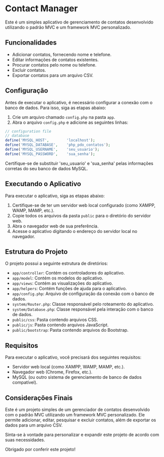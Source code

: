 # Contact Manager

Este é um simples aplicativo de gerenciamento de contatos desenvolvido utilizando o padrão MVC e um framework MVC personalizado.

## Funcionalidades

- Adicionar contatos, fornecendo nome e telefone.
- Editar informações de contatos existentes.
- Procurar contatos pelo nome ou telefone.
- Excluir contatos.
- Exportar contatos para um arquivo CSV.

## Configuração

Antes de executar o aplicativo, é necessário configurar a conexão com o banco de dados. Para isso, siga as etapas abaixo:

1. Crie um arquivo chamado `config.php` na pasta `app`.
2. Abra o arquivo `config.php` e adicione as seguintes linhas:

```php
// configuration file
// database
define('MYSQL_HOST',        'localhost');
define('MYSQL_DATABASE',    'php_pdo_contatos');
define('MYSQL_USERNAME',    'seu_usuario');
define('MYSQL_PASSWORD',    'sua_senha');
```

Certifique-se de substituir 'seu_usuario' e 'sua_senha' pelas informações corretas do seu banco de dados MySQL.

## Executando o Aplicativo

Para executar o aplicativo, siga as etapas abaixo:

1. Certifique-se de ter um servidor web local configurado (como XAMPP, WAMP, MAMP, etc.).
2. Copie todos os arquivos da pasta `public` para o diretório do servidor web.
3. Abra o navegador web de sua preferência.
4. Acesse o aplicativo digitando o endereço do servidor local no navegador.

## Estrutura do Projeto

O projeto possui a seguinte estrutura de diretórios:

- `app/controller`: Contém os controladores do aplicativo.
- `app/model`: Contém os modelos do aplicativo.
- `app/views`: Contém as visualizações do aplicativo.
- `app/helpers`: Contém funções de ajuda para o aplicativo.
- `app/config.php`: Arquivo de configuração da conexão com o banco de dados.
- `system/Router.php`: Classe responsável pelo roteamento do aplicativo.
- `system/Database.php`: Classe responsável pela interação com o banco de dados.
- `public/css`: Pasta contendo arquivos CSS.
- `public/js`: Pasta contendo arquivos JavaScript.
- `public/bootstrap`: Pasta contendo arquivos do Bootstrap.

## Requisitos

Para executar o aplicativo, você precisará dos seguintes requisitos:

- Servidor web local (como XAMPP, WAMP, MAMP, etc.).
- Navegador web (Chrome, Firefox, etc.).
- MySQL (ou outro sistema de gerenciamento de banco de dados compatível).

## Considerações Finais

Este é um projeto simples de um gerenciador de contatos desenvolvido com o padrão MVC utilizando um framework MVC personalizado. Ele permite adicionar, editar, pesquisar e excluir contatos, além de exportar os dados para um arquivo CSV.

Sinta-se à vontade para personalizar e expandir este projeto de acordo com suas necessidades.

Obrigado por conferir este projeto!
